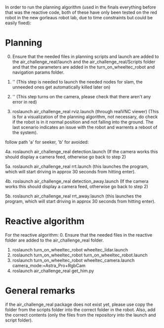 In order to run the planning algorithm (used in the finals everything before that was the reactive code, both of these have only been tested on the red robot in the new gorleaus robot lab, due to time constraints but could be easily fixed):
# Planning
0. Ensure that the needed files in planning scripts and launch are added to the air_challenge_real/launch and the air_challenge_real/Scripts folder and that the parameters are added in the turn_on_wheeltec_robot and navigation params folder.

1. '<roslaunch turn_on_wheeltec_robot rrt_slam.launch>' 
(This step is needed to launch the needed nodes for slam, the unneeded ones get automatically killed later on)

2. '<roslaunch turn_on_wheeltec_robot wheeltec_camera.launch camera_mode:=Astra_Pro+RgbCam>'
(This step turns on the camera, please check that there aren't any error in red)

3. roslaunch air_challenge_real rviz.launch (through realVNC viewer)
(This is for a visualization of the planning algorithm, not necessary, do check if the robot is in it normal position and not falling into the ground.
The last scenario indicates an issue with the robot and warrents a reboot of the system).

follow path 'a' for seeker, 'b' for avoided:

4a. roslaunch air_challenge_real detection.launch
(If the camera works this should display a camera feed, otherwise go back to step 2)

5a. roslaunch air_challenge_real rrt.launch
(this launches the program, which will start driving in approx 30 seconds from hitting enter).

4b. roslaunch air_challenge_real detection_away.launch
(If the camera works this should display a camera feed, otherwise go back to step 2)

5b. roslaunch air_challenge_real rrt_away.launch
(this launches the program, which will start driving in approx 30 seconds from hitting enter).

# Reactive algorithm
For the reactive algorithm:
0. Ensure that the needed files in the reactive folder are added to the air_challenge_real folder.
1. roslaunch turn_on_wheeltec_robot wheeltec_lidar.launch
2. roslaunch turn_on_wheeltec_robot turn_on_wheeltec_robot.launch
3. roslaunch turn_on_wheeltec_robot wheeltec_camera.launch camera_mode:=Astra_Pro+RgbCam
4. roslaunch air_challenge_real get_him.py

# General remarks
if the air_challenge_real package does not exist yet, please use copy the folder from the scripts folder into the correct folder in the robot.
Also, add the correct contents (only the files from the repository into the launch and script folder).
